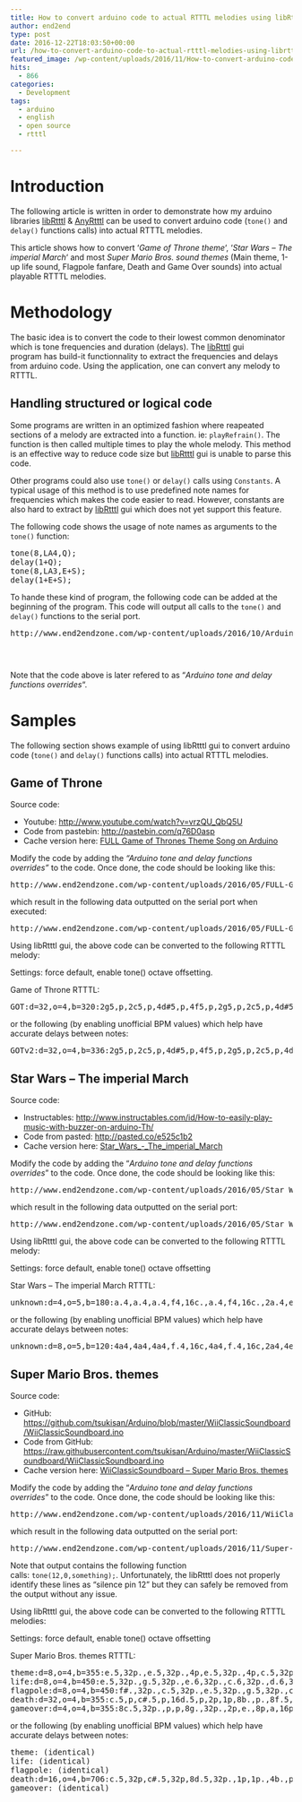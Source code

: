 ```yaml
---
title: How to convert arduino code to actual RTTTL melodies using libRtttl and AnyRtttl
author: end2end
type: post
date: 2016-12-22T18:03:50+00:00
url: /how-to-convert-arduino-code-to-actual-rtttl-melodies-using-librtttl-and-anyrtttl/
featured_image: /wp-content/uploads/2016/11/How-to-convert-arduino-code-to-actual-RTTTL-melodies-using-libRtttl-and-AnyRtttl-672x378.jpg
hits:
  - 866
categories:
  - Development
tags:
  - arduino
  - english
  - open source
  - rtttl

---
```

# <span id="Introduction">Introduction</span>

The following article is written in order to demonstrate how my arduino libraries [libRtttl][1] & [AnyRtttl][2] can be used to convert arduino code (<code class="prettycode">tone()</code> and <code class="prettycode">delay()</code> functions calls) into actual RTTTL melodies.<!--more-->

This article shows how to convert &#8216;_Game of Throne theme_&#8216;, &#8216;_Star Wars &#8211; The imperial March_&#8216; and most _Super Mario Bros. sound themes_ (Main theme, 1-up life sound, Flagpole fanfare, Death and Game Over sounds) into actual playable RTTTL melodies.

# <span id="Methodology">Methodology</span>

The basic idea is to convert the code to their lowest common denominator which is tone frequencies and duration (delays). The [libRtttl][3] gui program has build-it functionnality to extract the frequencies and delays from arduino code. Using the application, one can convert any melody to RTTTL.

## <span id="Handling_structured_orlogicalcode">Handling structured or logical code</span>

Some programs are written in an optimized fashion where reapeated sections of a melody are extracted into a function. ie: <code class="prettycode">playRefrain()</code>. The function is then called multiple times to play the whole melody. This method is an effective way to reduce code size but [libRtttl][3] gui is unable to parse this code.

Other programs could also use <code class="prettycode">tone()</code> or <code class="prettycode">delay()</code> calls using <code class="prettycode">Constants</code>. A typical usage of this method is to use predefined note names for frequencies which makes the code easier to read. However, constants are also hard to extract by [libRtttl][3] gui which does not yet support this feature.

The following code shows the usage of note names as arguments to the <code class="prettycode">tone()</code> function:

<pre class="lang:c++ decode:true " title="tone() function using constants">tone(8,LA4,Q);
delay(1+Q);
tone(8,LA3,E+S);
delay(1+E+S);</pre>

To hande these kind of program, the following code can be added at the beginning of the program. This code will output all calls to the <code class="prettycode">tone()</code> and <code class="prettycode">delay()</code> functions to the serial port.

<div class="crayon-line">
  <pre class="lang:c++ decode:true" title="Arduino tone and delay functions overrides" data-url="http://www.end2endzone.com/wp-content/uploads/2016/10/Arduino-tone-and-delay-functions-overrides.ino">http://www.end2endzone.com/wp-content/uploads/2016/10/Arduino-tone-and-delay-functions-overrides.ino</pre>
</div>

<div class="crayon-line">
  <div class="su-spacer" style="height:30px">
  </div>
</div>

<div class="crayon-line">
</div>

<p class="pleasenote" data-pleasenote="true">
  Note that the code above is later refered to as &#8220;<em>Arduino tone and delay functions overrides</em>&#8220;.
</p>

# <span id="Samples">Samples</span>

The following section shows example of using libRtttl gui to convert arduino code (<code class="prettycode">tone()</code> and <code class="prettycode">delay()</code> functions calls) into actual RTTTL melodies.

## <span id="Game_of_Throne">Game of Throne</span>

Source code:

  * Youtube: <http://www.youtube.com/watch?v=vrzQU_QbQ5U>
  * Code from pastebin: <http://pastebin.com/q76D0asp>
  * Cache version here: [FULL Game of Thrones Theme Song on Arduino][4]

Modify the code by adding the _&#8220;Arduino tone and delay functions overrides&#8221;_ to the code. Once done, the code should be looking like this:

<pre class="height-set:true height:250 lang:default decode:true" title="GOT - Code modified to extract frequencies & durations" data-url="http://www.end2endzone.com/wp-content/uploads/2016/05/FULL-Game-of-Thrones-Theme-Song-on-Arduino-call-extraction-version.ino">http://www.end2endzone.com/wp-content/uploads/2016/05/FULL-Game-of-Thrones-Theme-Song-on-Arduino-call-extraction-version.ino</pre>

which result in the following data outputted on the serial port when executed:

<pre class="height-set:true height:150 width-set:true width:100 width-unit:1 lang:default decode:true" title="Function calls to play Game of Throne theme song on arduino" data-url="http://www.end2endzone.com/wp-content/uploads/2016/05/FULL-Game-of-Thrones-Theme-Song-on-Arduino-serial-output.txt">http://www.end2endzone.com/wp-content/uploads/2016/05/FULL-Game-of-Thrones-Theme-Song-on-Arduino-serial-output.txt</pre>

Using libRtttl gui, the above code can be converted to the following RTTTL melody:

<p class="pleasenote" data-pleasenote="true">
  Settings: force default, enable tone() octave offsetting.
</p>

Game of Throne RTTTL:

<pre class="height-set:true width-set:true width:100 width-unit:1 wrap:true lang:default decode:true" title="Game of Throne RTTTL">GOT:d=32,o=4,b=320:2g5,p,2c5,p,4d#5,p,4f5,p,2g5,p,2c5,p,4d#5,p,4f5,p,2g5,p,2c5,p,4d#5,p,4f5,p,2g5,p,2c5,p,4d#5,p,4f5,p,2g5,p,2c5,p,4e5,p,4f5,p,2g5,p,2c5,p,4d#5,p,4f5,p,2g5,p,2c5,p,4e5,p,4f5,p,2g5,p,2c5,p,4d#5,p,4f5,p,1g.6,p,1c.6,p,4d#6,p,4f6,p,1g6,p,1c6,p,4d#6,p,4f6,p,2c5,p,4d#5,p,4f5,p,2g5,p,2c5,p,4d#5,p,4f5,p,2g5,p,2c5,p,4d#5,p,4f5,p,2g5,p,2c5,p,4d#5,p,4f5,p,2g5,p,1f.6,p,1a#.5,p,4d6,p,4d#6,p,1f6,p,1a#5,p,4d#6,p,4d6,p,2c5,p,4d#5,p,4f5,p,2g5,p,2c5,p,4d#5,p,4f5,p,2g5,p,2c5,p,4d#5,p,4f5,p,2g5,p,2c5,p,4d#5,p,4f5,p,2g5,p,1g.6,p,1c.6,p,4d#6,p,4f6,p,1g6,p,1c6,p,4d#6,p,4f6,p,2c5,p,4d#5,p,4f5,p,2g5,p,2c5,p,4d#5,p,4f5,p,2g5,p,2c5,p,4d#5,p,4f5,p,2g5,p,2c5,p,4d#5,p,4f5,p,2g5,p,1f.6,p,1a#.5,p,4d6,p,4d#6,p,1f6,p,1a#5,p,4d#6,p,4d6,p,2c5,p,4d#5,p,4f5,p,2g5,p,2c5,p,4d#5,p,4f5,p,2g5,p,2c5,p,4d#5,p,4f5,p,2g5,p,2c5,p,4d#5,p,4f5,p,2g5,p,1g.7,p,1c.7,p,4d#7,p,4f7,p,1g7,p,1c7,p,4d#7,p,4f7,p,2c5,p,4d#5,p,4f5,p,2g5,p,2c5,p,4d#5,p,4f5,p,2g5,p,2c5,p,4d#5,p,4f5,p,2g5,p,2c5,p,4d#5,p,4f5,p,2g5,p,1f.7,p,1a#.6,p,1d7,p,1d#7,p,1d7,p,1a#6,p,2c5,p,4d#5,p,4f5,p,2g5,p,2c5,p,4d#5,p,4f5,p,2g5,p,2c5,p,4d#5,p,4f5,p,2g5,p,2c5,p,4d#5,p,4f5,p,2g5,p,2c7,p,4d#5,p,4f5,p,2g5,p,2c7,p,4d#5,p,4f5,p,2g5,p,2a#6,p,4d5,p,4d#5,p,2f5,p,2a#6,p,4d5,p,4d#5,p,2f5,p,2g#6,p,4c5,p,4d5,p,2d#5,p,2g#6,p,4c5,p,4d5,p,2d#5,p,2g6,p,4a#,p,4c5,p,2d5,p,2g6,p,4a#,p,4c5,p,2d5,p,2d#6,p,4f#,p,4g#,p,2a#,p,2d#6,p,4f#,p,4g#,p,2a#,p,2d#6,p,4f#,p,4f#,p,2d#6,p,1f6,2p,4g#,p,4g#,p,2f6,p,2c6,p,4d#5,p,4f5,p,2g5,p,2c5,p,4d#5,p,4f5,p,2g5,p,2c5,p,4d#5,p,4f5,p,2g5,p,2c5,p,4d#5,p,4f5,p,2g5,p,2c7,p,4d#5,p,4f5,p,2g5,p,2c7,p,4d#5,p,4f5,p,2g5,p,2a#6,p,4d5,p,4d#5,p,2f5,p,2a#6,p,4d5,p,4d#5,p,2f5,p,2g#6,p,4c5,p,4d5,p,2d#5,p,2g#6,p,4c5,p,4d5,p,2d#5,p,2g6,p,4a#,p,4c5,p,2d5,p,2g6,p,4a#,p,4c5,p,2d5,p,2d#6,p,4f#,p,4g#,p,2a#,p,2d#6,p,4f#,p,4g#,p,2a#,p,1d#6,p,2d#6,p,1d6,p,2d6,p,2c6,p,4d#5,p,4f5,p,2g5,p,2c5,p,4d#5,p,4f5,p,2g5,p,2c5,p,4d#5,p,4f5,p,2g5,p,2c5,p,4d#5,p,4f5,p,2g5,p,2c5,p,4d#5,p,4f5,p,2g5,p,2c5,p,4d#7,p,4f7,p,2g7,p,2c7,p,4d#7,p,4f7,p,2g7,p,2c7,p,4d#7,p,4f7,p,2g7,p</pre>

or the following (by enabling unofficial BPM values) which help have accurate delays between notes:

<pre class="height-set:true width-set:true width:100 width-unit:1 wrap:true lang:default decode:true" title="Game of Throne RTTTL v2">GOTv2:d=32,o=4,b=336:2g5,p,2c5,p,4d#5,p,4f5,p,2g5,p,2c5,p,4d#5,p,4f5,p,2g5,p,2c5,p,4d#5,p,4f5,p,2g5,p,2c5,p,4d#5,p,4f5,p,2g5,p,2c5,p,4e5,p,4f5,p,2g5,p,2c5,p,4d#5,p,4f5,p,2g5,p,2c5,p,4e5,p,4f5,p,2g5,p,2c5,p,4d#5,p,4f5,p,1g.6,p,1c.6,p,4d#6,p,4f6,p,1g6,p,1c6,p,4d#6,p,4f6,p,2c5,p,4d#5,p,4f5,p,2g5,p,2c5,p,4d#5,p,4f5,p,2g5,p,2c5,p,4d#5,p,4f5,p,2g5,p,2c5,p,4d#5,p,4f5,p,2g5,p,1f.6,p,1a#.5,p,4d6,p,4d#6,p,1f6,p,1a#5,p,4d#6,p,4d6,p,2c5,p,4d#5,p,4f5,p,2g5,p,2c5,p,4d#5,p,4f5,p,2g5,p,2c5,p,4d#5,p,4f5,p,2g5,p,2c5,p,4d#5,p,4f5,p,2g5,p,1g.6,p,1c.6,p,4d#6,p,4f6,p,1g6,p,1c6,p,4d#6,p,4f6,p,2c5,p,4d#5,p,4f5,p,2g5,p,2c5,p,4d#5,p,4f5,p,2g5,p,2c5,p,4d#5,p,4f5,p,2g5,p,2c5,p,4d#5,p,4f5,p,2g5,p,1f.6,p,1a#.5,p,4d6,p,4d#6,p,1f6,p,1a#5,p,4d#6,p,4d6,p,2c5,p,4d#5,p,4f5,p,2g5,p,2c5,p,4d#5,p,4f5,p,2g5,p,2c5,p,4d#5,p,4f5,p,2g5,p,2c5,p,4d#5,p,4f5,p,2g5,p,1g.7,p,1c.7,p,4d#7,p,4f7,p,1g7,p,1c7,p,4d#7,p,4f7,p,2c5,p,4d#5,p,4f5,p,2g5,p,2c5,p,4d#5,p,4f5,p,2g5,p,2c5,p,4d#5,p,4f5,p,2g5,p,2c5,p,4d#5,p,4f5,p,2g5,p,1f.7,p,1a#.6,p,1d7,p,1d#7,p,1d7,p,1a#6,p,2c5,p,4d#5,p,4f5,p,2g5,p,2c5,p,4d#5,p,4f5,p,2g5,p,2c5,p,4d#5,p,4f5,p,2g5,p,2c5,p,4d#5,p,4f5,p,2g5,p,2c7,p,4d#5,p,4f5,p,2g5,p,2c7,p,4d#5,p,4f5,p,2g5,p,2a#6,p,4d5,p,4d#5,p,2f5,p,2a#6,p,4d5,p,4d#5,p,2f5,p,2g#6,p,4c5,p,4d5,p,2d#5,p,2g#6,p,4c5,p,4d5,p,2d#5,p,2g6,p,4a#,p,4c5,p,2d5,p,2g6,p,4a#,p,4c5,p,2d5,p,2d#6,p,4f#,p,4g#,p,2a#,p,2d#6,p,4f#,p,4g#,p,2a#,p,2d#6,p,4f#,p,4f#,p,2d#6,p,1f6,2p,4g#,p,4g#,p,2f6,p,2c6,p,4d#5,p,4f5,p,2g5,p,2c5,p,4d#5,p,4f5,p,2g5,p,2c5,p,4d#5,p,4f5,p,2g5,p,2c5,p,4d#5,p,4f5,p,2g5,p,2c7,p,4d#5,p,4f5,p,2g5,p,2c7,p,4d#5,p,4f5,p,2g5,p,2a#6,p,4d5,p,4d#5,p,2f5,p,2a#6,p,4d5,p,4d#5,p,2f5,p,2g#6,p,4c5,p,4d5,p,2d#5,p,2g#6,p,4c5,p,4d5,p,2d#5,p,2g6,p,4a#,p,4c5,p,2d5,p,2g6,p,4a#,p,4c5,p,2d5,p,2d#6,p,4f#,p,4g#,p,2a#,p,2d#6,p,4f#,p,4g#,p,2a#,p,1d#6,p,2d#6,p,1d6,p,2d6,p,2c6,p,4d#5,p,4f5,p,2g5,p,2c5,p,4d#5,p,4f5,p,2g5,p,2c5,p,4d#5,p,4f5,p,2g5,p,2c5,p,4d#5,p,4f5,p,2g5,p,2c5,p,4d#5,p,4f5,p,2g5,p,2c5,p,4d#7,p,4f7,p,2g7,p,2c7,p,4d#7,p,4f7,p,2g7,p,2c7,p,4d#7,p,4f7,p,2g7,p</pre>

## <span id="Star_Wars_8211The_imperial_March">Star Wars &#8211; The imperial March</span>

Source code:

  * Instructables: <http://www.instructables.com/id/How-to-easily-play-music-with-buzzer-on-arduino-Th/>
  * Code from pasted: <http://pasted.co/e525c1b2>
  * Cache version here: <a href="http://www.end2endzone.com/wp-content/uploads/2016/05/Star_Wars_-_The_imperial_March.ino" rel="">Star_Wars_-_The_imperial_March</a>

Modify the code by adding the &#8220;_Arduino tone and delay functions overrides_&#8221; to the code. Once done, the code should be looking like this:

<pre class="height-set:true height:250 width-set:true width:100 width-unit:1 lang:c++ decode:true" title="Star Wars - The imperial March - Code modified to extract frequencies & durations" data-url="http://www.end2endzone.com/wp-content/uploads/2016/05/Star_Wars_-_The_imperial_March-modified.ino">http://www.end2endzone.com/wp-content/uploads/2016/05/Star_Wars_-_The_imperial_March-modified.ino</pre>

which result in the following data outputted on the serial port:

<pre class="height-set:true height:150 width-set:true width:100 width-unit:1 lang:c++ decode:true" title="Function calls to play Star Wars - The imperial March song on arduino" data-url="http://www.end2endzone.com/wp-content/uploads/2016/05/Star_Wars_-_The_imperial_March-function-calls.txt">http://www.end2endzone.com/wp-content/uploads/2016/05/Star_Wars_-_The_imperial_March-function-calls.txt</pre>

Using libRtttl gui, the above code can be converted to the following RTTTL melody:

<p class="pleasenote" data-pleasenote="true">
  Settings: force default, enable tone() octave offsetting
</p>

Star Wars &#8211; The imperial March RTTTL:

<pre class="height-set:true width-set:true width:100 width-unit:1 wrap:true lang:default decode:true" title="The Imperial March RTTTL">unknown:d=4,o=5,b=180:a.4,a.4,a.4,f4,16c.,a.4,f4,16c.,2a.4,e.,e.,e.,f,16c.,g#.4,f4,16c.,2a.4,a.,a4,16a.4,a.,g#,16g.,16f#.,16e.,8f.,8p.,8a#.4,d#.,d,16c#.,16c.,16b.4,8c.,8p.,8f.4,g#.4,f4,16a.4,c.,a4,16c.,2e.,a.,a4,16a.4,a.,g#,16g.,16f#.,16e.,8f.,8p.,8a#.4,d#.,d,16c#.,16c.,16b.4,8c.,8p.,8f.4,g#.4,f4,16c.,a.4,f4,16c.,2a.4</pre>

or the following (by enabling unofficial BPM values) which help have accurate delays between notes:

<pre class="height-set:true width-set:true width:100 width-unit:1 wrap:true lang:default decode:true" title="The Imperial March RTTTL v2">unknown:d=8,o=5,b=120:4a4,4a4,4a4,f.4,16c,4a4,f.4,16c,2a4,4e,4e,4e,f.,16c,4g#4,f.4,16c,2a4,4a,a.4,16a4,4a,g#.,16g,16f#,16e,f,p,a#4,4d#,d.,16c#,16c,16b4,c,p,f4,4g#4,f.4,16a4,4c,a.4,16c,2e,4a,a.4,16a4,4a,g#.,16g,16f#,16e,f,p,a#4,4d#,d.,16c#,16c,16b4,c,p,f4,4g#4,f.4,16c,4a4,f.4,16c,2a4</pre>

## <span id="Super_Mario_Bros_themes">Super Mario Bros. themes</span>

Source code:

  * GitHub: <https://github.com/tsukisan/Arduino/blob/master/WiiClassicSoundboard/WiiClassicSoundboard.ino>
  * Code from GitHub: <https://raw.githubusercontent.com/tsukisan/Arduino/master/WiiClassicSoundboard/WiiClassicSoundboard.ino>
  * Cache version here: <a href="http://www.end2endzone.com/wp-content/uploads/2016/11/WiiClassicSoundboard.ino" rel="">WiiClassicSoundboard &#8211; Super Mario Bros. themes</a>

Modify the code by adding the &#8220;_Arduino tone and delay functions overrides_&#8221; to the code. Once done, the code should be looking like this:

<pre class="height-set:true height:250 width-set:true width:100 width-unit:1 lang:c++ decode:true" title="WiiClassicSoundboard - Super Mario Bros. themes - Code modified to extract frequencies & durations" data-url="http://www.end2endzone.com/wp-content/uploads/2016/11/WiiClassicSoundboard-Super-Mario-Bros.-themes-modified.ino">http://www.end2endzone.com/wp-content/uploads/2016/11/WiiClassicSoundboard-Super-Mario-Bros.-themes-modified.ino</pre>

which result in the following data outputted on the serial port:

<pre class="height-set:true height:150 width-set:true width:100 width-unit:1 lang:c++ decode:true" title="Function calls to play Super-Mario-Bros. theme songs on arduino" data-url="http://www.end2endzone.com/wp-content/uploads/2016/11/Super-Mario-Bros.-themes-function-calls.txt">http://www.end2endzone.com/wp-content/uploads/2016/11/Super-Mario-Bros.-themes-function-calls.txt</pre>

<p class="pleasenote" data-pleasenote="true">
  Note that output contains the following function calls: <code class="prettycode">tone(12,0,something);</code>. Unfortunately, the libRtttl does not properly identify these lines as &#8220;silence pin 12&#8221; but they can safely be removed from the output without any issue.
</p>

Using libRtttl gui, the above code can be converted to the following RTTTL melodies:

<p class="pleasenote" data-pleasenote="true">
  Settings: force default, enable tone() octave offsetting
</p>

Super Mario Bros. themes RTTTL:

<pre class="height-set:true width-set:true width:100 width-unit:1 wrap:true lang:default decode:true" title="Super Mario Bros. themes RTTTL">theme:d=8,o=4,b=355:e.5,32p.,e.5,32p.,4p,e.5,32p.,4p,c.5,32p.,e.5,32p.,4p,g.5,32p.,2p,g.,32p.
life:d=8,o=4,b=450:e.5,32p.,g.5,32p.,e.6,32p.,c.6,32p.,d.6,32p.,g.6,32p.
flagpole:d=8,o=4,b=450:f#.,32p.,c.5,32p.,e.5,32p.,g.5,32p.,c.6,32p.,e.6,32p.,2g6,p.,2e6,p.,g#.,32p.,c.5,32p.,d#.5,32p.,g#.5,32p.,c.6,32p.,d#.6,32p.,2g#6,p.,2d#6,p.,a#.,32p.,d.5,32p.,f.5,32p.,a#.5,32p.,d.6,32p.,f.6,32p.,2a#6,p.,b.6,32p.,b.6,32p.,b.6,32p.,1c7,4p
death:d=32,o=4,b=355:c.5,p,c#.5,p,16d.5,p,2p,1p,8b.,p.,8f.5,p.,4p,8f.5,p.,4f5,16p,4e5,16p,4d5,16p,8c.5,p.,8e.,p.,4p,8e.,p.,8c.,p.
gameover:d=4,o=4,b=355:8c.5,32p.,p,p,8g.,32p.,2p,e.,8p,a,16p,b,16p,a,16p,g#,16p,a#,16p,g#,16p,8g.,32p.,8f.,32p.,g.,8p
</pre>

or the following (by enabling unofficial BPM values) which help have accurate delays between notes:

<pre class="height-set:true width-set:true width:100 width-unit:1 wrap:true lang:default decode:true" title="Super Mario Bros. themes RTTTL v2">theme: (identical)
life: (identical)
flagpole: (identical)
death:d=16,o=4,b=706:c.5,32p,c#.5,32p,8d.5,32p.,1p,1p.,4b.,p.,4f.5,p.,2p,4f.5,p.,2f5,8p,2e5,8p,2d5,8p,4c.5,p.,4e.,p.,2p,4e.,p.,4c.,p.
gameover: (identical)</pre>

 [1]: /librtttl-a-c-library-with-ui-for-compressingoptimizing-the-rtttl-audio-format/
 [2]: /anyrtttl-a-feature-rich-arduino-library-for-playing-rtttl-melodies/
 [3]: http://www.end2endzone.com/librtttl-a-c-library-with-ui-for-compressingoptimizing-the-rtttl-audio-format/
 [4]: http://www.end2endzone.com/wp-content/uploads/2016/05/FULL-Game-of-Thrones-Theme-Song-on-Arduino.ino